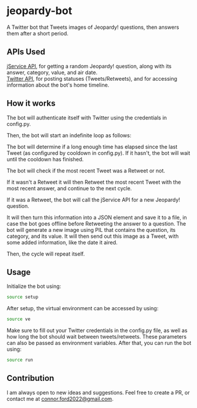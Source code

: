 # jeopardy-bot

A Twitter bot that Tweets images of Jeopardy! questions, then answers them after a short period.

## APIs Used

[jService API](https://jservice.io), for getting a random Jeopardy! question, along with its answer, category, value, and air date.  
[Twitter API](https://developer.twitter.com/en/docs), for posting statuses (Tweets/Retweets), and for accessing information about the bot's home timeline.

## How it works

The bot will authenticate itself with Twitter using the credentials in config.py.

Then, the bot will start an indefinite loop as follows:

The bot will determine if a long enough time has elapsed since the last Tweet (as configured by cooldown in config.py).
If it hasn't, the bot will wait until the cooldown has finished.

The bot will check if the most recent Tweet was a Retweet or not.

If it wasn't a Retweet it will then Retweet the most recent Tweet with the most recent answer, and continue to the next cycle.

If it was a Retweet, the bot will call the jService API for a new Jeopardy! question.

It will then turn this information into a JSON element and save it to a file, in case the bot goes offline before Retweeting the answer to a question.
The bot will generate a new image using PIL that contains the question, its category, and its value.
It will then send out this image as a Tweet, with some added information, like the date it aired.

Then, the cycle will repeat itself.

## Usage

Initialize the bot using:

```bash
source setup
```

After setup, the virtual environment can be accessed by using:

```bash
source ve
```

Make sure to fill out your Twitter credentials in the config.py file, as well as how long the bot should wait between tweets/retweets. These parameters can also be passed as environment variables.
After that, you can run the bot using:

```bash
source run
```

## Contribution

I am always open to new ideas and suggestions. Feel free to create a PR, or contact me at connor.ford2022@gmail.com.
